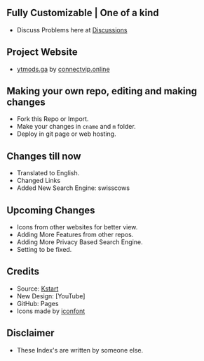 
## Fully Customizable | One of a kind

* Discuss Problems here at [Discussions](https://t.me/signalcryptoglobal)

## Project Website

* [ytmods.ga](https://ytmods.ga) by [connectvip.online](https://connectvip.online)

## Making your own repo, editing and making changes

* Fork this Repo or Import.
* Make your changes in `cname` and `m` folder.
* Deploy in git page or web hosting.

## Changes till now

* Translated to English.
* Changed Links
* Added New Search Engine: swisscows

## Upcoming Changes

* Icons from other websites for better view.
* Adding More Features from other repos.
* Adding More Privacy Based Search Engine.
* Setting to be fixed.

## Credits

* Source: [Kstart](https://github.com/Dreamer-Paul/KStart)
* New Design: [YouTube]
* GitHub: Pages
* Icons made by [iconfont](https://www.iconfont.cn)

## Disclaimer

* These Index's are written by someone else.


